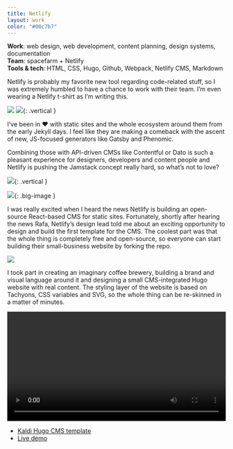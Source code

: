 ```yaml
---
title: Netlify
layout: work
color: "#00c7b7"
---
```


**Work**: web design, web development, content planning, design systems, documentation<br>
**Team**: spacefarm + Netlify<br>
**Tools & tech**: HTML, CSS, Hugo, Github, Webpack, Netlify CMS, Markdown

Netlify is probably my favorite new tool regarding code-related stuff, so I was extremely humbled to have a chance to work with their team. I’m even wearing a Netlify t-shirt as I’m writing this.

![](/images/work/netlify/netlify3.jpg)
![](/images/work/netlify/netlify2.jpg){: .vertical }


I’ve been in ❤️ with static sites and the whole ecosystem around them from the early Jekyll days. I feel like they are making a comeback with the ascent of new, JS-focused generators like Gatsby and Phenomic.

Combining those with API-driven CMSs like Contentful or Dato is such a pleasant experience for designers, developers and content people and Netlify is pushing the Jamstack concept really hard, so what’s not to love?

![](/images/work/netlify/netlify6.jpg){: .vertical }

![](/images/work/netlify/netlify7.jpg){: .big-image }

I was really excited when I heard the news Netlify is building an open-source React-based CMS for static sites. Fortunately, shortly after hearing the news Rafa, Netlify’s design lead told me about an exciting opportunity to design and build the first template for the CMS. The coolest part was that the whole thing is completely free and open-source, so everyone can start building their small-business website by forking the repo.

![](/images/work/netlify/netlify4.jpg)

I took part in creating an imaginary coffee brewery, building a brand and visual language around it and designing a small CMS-integrated Hugo website with real content. The styling layer of the website is based on Tachyons, CSS variables and SVG, so the whole thing can be re-skinned in a matter of minutes.

<video width="100%" height="auto" controls="controls">
    <source src="/images/work/netlify/netlify1.mp4" type="video/mp4">
    Your browser does not support the video tag.
</video>

- <a href="https://github.com/netlify-templates/kaldi-hugo-cms-template" target="_blank">Kaldi Hugo CMS template</a>
- <a href="http://kaldi-template.netlify.com/" target="blank">Live demo</a>
